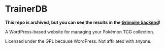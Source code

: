 # TrainerDB #

**This repo is archived, but you can see the results in the [Grimoire backend](https://github.com/oddevan/grimoire-backend)!**

A WordPress-based website for managing your Pokémon TCG collection.

Licensed under the GPL because WordPress. Not affiliated with anyone.
